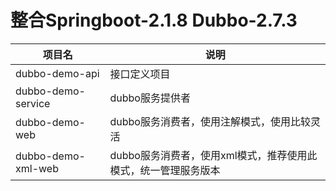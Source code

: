 # 整合Springboot-2.1.8 Dubbo-2.7.3

项目名 | 说明 
--- | --- 
dubbo-demo-api | 接口定义项目
dubbo-demo-service | dubbo服务提供者
dubbo-demo-web | dubbo服务消费者，使用注解模式，使用比较灵活
dubbo-demo-xml-web | dubbo服务消费者，使用xml模式，推荐使用此模式，统一管理服务版本

 
